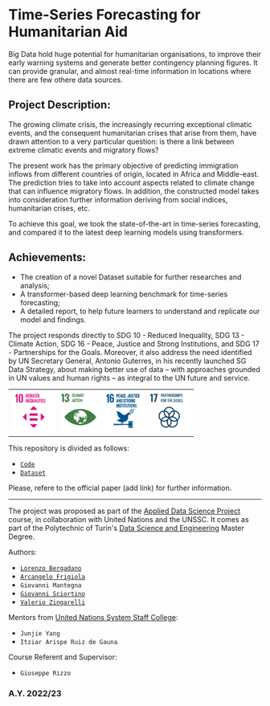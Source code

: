 # Time-Series Forecasting for Humanitarian Aid
Big Data hold huge potential for humanitarian organisations, to improve their early warning systems and generate better contingency planning figures. It can provide granular, and almost real-time information in locations where there are few othere data sources.

## Project Description:
The growing climate crisis, the increasingly recurring exceptional climatic events, and the consequent humanitarian crises that arise from them, have drawn attention to a very particular question: is there a link between extreme climatic events and migratory flows?

The present work has the primary objective of predicting immigration inflows from different countries of origin, located in Africa and Middle-east. The prediction tries to take into account aspects related to climate change that can influence migratory flows. In addition, the constructed model takes into consideration further information deriving from social indices, humanitarian crises, etc.

To achieve this goal, we took the state-of-the-art in time-series forecasting, and compared it to the latest deep learning models using transformers.

## Achievements:
- The creation of a novel Dataset suitable for further researches and analysis;
- A transformer-based deep learning benchmark for time-series forecasting;
- A detailed report, to help future learners to understand and replicate our model and findings.

The project responds directly to SDG 10 - Reduced Inequality, SDG 13 - Climate Action, SDG 16 - Peace, Justice and Strong Institutions, and  SDG 17 - Partnerships for the Goals. Moreover, it also address the need identified by UN Secretary General, Antonio Guterres, in his recently launched SG Data Strategy, about making better use of data – with approaches grounded in UN values and human rights – as integral to the UN future and service.

<table width="100%" align="center">
  <tr>
    <td align="center">
      <img src="https://github.com/PoliTO-ADSP-United-Nations-Project/.github/blob/main/imgs/sdg10.png" title="sdg10" alt="SDG10" width="85" height="85"/>&nbsp;
      <img src="https://github.com/PoliTO-ADSP-United-Nations-Project/.github/blob/main/imgs/sdg13.png" title="sdg13" **alt="SDG13" width="85" height="85"/>
       <img src="https://github.com/PoliTO-ADSP-United-Nations-Project/.github/blob/main/imgs/sdg16.png" title="sdg16" **alt="SDG16" width="85" height="85"/>
        <img src="https://github.com/PoliTO-ADSP-United-Nations-Project/.github/blob/main/imgs/sdg17.png" title="sdg17" **alt="SDG17" width="85" height="85"/>
    </td>
  </tr>
</table>

This repository is divided as follows:
- [`Code`](https://github.com/PoliTO-ADSP-United-Nations-Project/tsf_model)
- [`Dataset`](https://github.com/PoliTO-ADSP-United-Nations-Project/humanitarian_aid_dataset)

Please, refere to the official paper (add link) for further information.


----

The project was proposed as part of the [Applied Data Science Project](https://github.com/adsp-polito/adsp-polito.github.io) course, in collaboration with United Nations and the UNSSC. It comes as part of the Polytechnic of Turin's [Data Science and Engineering](https://didattica.polito.it/laurea_magistrale/data_science/en/home) Master Degree.

Authors: 
- [`Lorenzo Bergadano`](https://github.com/lolloberga)
- [`Arcangelo Frigiola`](https://github.com/arcangeloC-137)
- `Giovanni Mantegna`
- [`Giovanni Sciortino`](https://github.com/GiovaSciortino)
- [`Valerio Zingarelli`](https://github.com/z216z)

Mentors from [United Nations System Staff College](https://www.unssc.org/):
- `Junjie Yang` 
- `Itziar Arispe Ruiz de Gauna`

Course Referent and Supervisor:
- `Giuseppe Rizzo`

### A.Y. 2022/23
